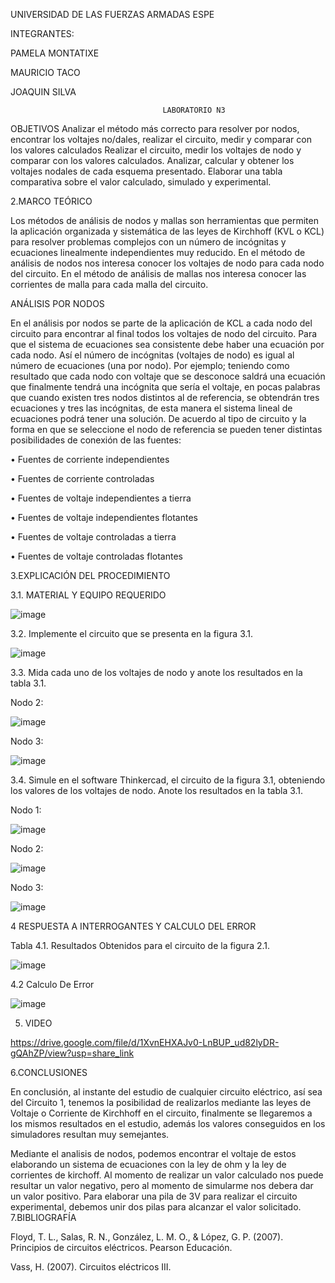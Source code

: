 UNIVERSIDAD DE LAS FUERZAS ARMADAS ESPE

INTEGRANTES:

PAMELA MONTATIXE 

MAURICIO TACO

JOAQUIN SILVA

                                      LABORATORIO N3

OBJETIVOS
Analizar el método más correcto para resolver por nodos, encontrar los voltajes no/dales, realizar el circuito, medir y comparar con los valores calculados
Realizar el circuito, medir los voltajes de nodo y comparar con los valores calculados.
Analizar, calcular y obtener los voltajes nodales de cada esquema presentado.
Elaborar una tabla comparativa sobre el valor calculado, simulado y experimental.


2.MARCO TEÓRICO



Los métodos de análisis de nodos y mallas son herramientas que permiten la aplicación organizada y sistemática de las leyes de Kirchhoff (KVL o KCL) para resolver problemas complejos con un número de incógnitas y ecuaciones linealmente independientes muy reducido. En el método de análisis de nodos nos interesa conocer los voltajes de nodo para cada nodo del circuito. En el método de análisis de mallas nos interesa conocer las corrientes de malla para cada malla del circuito. 

ANÁLISIS POR NODOS 

En el análisis por nodos se parte de la aplicación de KCL a cada nodo del circuito para encontrar al final todos los voltajes de nodo del circuito. Para que el sistema de ecuaciones sea consistente debe haber una ecuación por cada nodo. Así el número de incógnitas (voltajes de nodo) es igual al número de ecuaciones (una por nodo). Por ejemplo; teniendo como resultado que cada nodo con voltaje que se desconoce saldrá una ecuación que finalmente tendrá una incógnita que sería el voltaje, en pocas palabras que cuando existen tres nodos distintos al de referencia, se obtendrán tres ecuaciones y tres las incógnitas, de esta manera el sistema lineal de ecuaciones podrá tener una solución. De acuerdo al tipo de circuito y la forma en que se seleccione el nodo de referencia se pueden tener distintas posibilidades de conexión de las fuentes:

• Fuentes de corriente independientes

• Fuentes de corriente controladas

• Fuentes de voltaje independientes a tierra

• Fuentes de voltaje independientes flotantes

• Fuentes de voltaje controladas a tierra

• Fuentes de voltaje controladas flotantes

3.EXPLICACIÓN DEL PROCEDIMIENTO

3.1. MATERIAL Y EQUIPO REQUERIDO

![image](https://user-images.githubusercontent.com/116780506/204038535-10a1d464-afd1-4901-9984-18ba6c97e0e8.png)


3.2. Implemente el circuito que se presenta en la figura 3.1.

![image](https://user-images.githubusercontent.com/116780506/204038593-98322ae5-af90-4b8a-b4a3-22a8025b20da.png)


3.3. Mida cada uno de los voltajes de nodo y anote los resultados en la tabla 3.1.

Nodo 2:

![image](https://user-images.githubusercontent.com/116780506/204038627-a1d0e80b-323a-489f-b7bf-488c741229e6.png)


Nodo 3:


![image](https://user-images.githubusercontent.com/116780506/204038656-56b7521d-3d25-492b-baeb-bd091c1336e1.png)


3.4. Simule en el software Thinkercad, el circuito de la figura 3.1, obteniendo los valores de los voltajes de nodo. Anote los resultados en la tabla 3.1.

Nodo 1:

![image](https://user-images.githubusercontent.com/116780506/204038682-83f2d64b-a852-4d60-9d4d-11d57711722c.png)


Nodo 2:

![image](https://user-images.githubusercontent.com/116780506/204038712-1f30b447-5892-4dec-95bb-fe4859d9900e.png)


Nodo 3:


![image](https://user-images.githubusercontent.com/116780506/204038739-44593ba0-775f-424d-babb-054540774003.png)


4   RESPUESTA A INTERROGANTES Y CALCULO DEL ERROR

Tabla 4.1. Resultados Obtenidos para el circuito de la figura 2.1.

![image](https://user-images.githubusercontent.com/116780506/204038794-9518ea7b-423c-4924-a39b-0e7d7dde875c.png)


4.2 Calculo De Error

![image](https://user-images.githubusercontent.com/116780506/204038831-65933581-a974-437f-8468-1b6f07e695d8.png)


5. VIDEO

https://drive.google.com/file/d/1XvnEHXAJv0-LnBUP_ud82lyDR-gQAhZP/view?usp=share_link


6.CONCLUSIONES

En conclusión, al instante del estudio de cualquier circuito eléctrico, así sea del Circuito 1, tenemos la posibilidad de realizarlos mediante las leyes de Voltaje o Corriente de Kirchhoff en el circuito, finalmente se llegaremos a los mismos resultados en el estudio, además los valores conseguidos en los simuladores resultan muy semejantes.


Mediante el analisis de nodos, podemos encontrar el voltaje de estos elaborando un sistema de ecuaciones con la ley de ohm y la ley de corrientes de kirchoff.
Al momento de realizar un valor calculado nos puede resultar un valor negativo, pero al momento de simularme nos debera dar un valor positivo.
Para elaborar una pila de 3V para realizar el circuito experimental, debemos unir dos pilas para alcanzar el valor solicitado.
7.BIBLIOGRAFÍA

Floyd, T. L., Salas, R. N., González, L. M. O., & López, G. P. (2007). Principios de circuitos eléctricos. Pearson Educación.

Vass, H. (2007). Circuitos eléctricos III.




